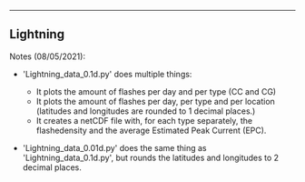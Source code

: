 ------------------
Lightning
------------------

Notes (08/05/2021):

- 'Lightning_data_0.1d.py' does multiple things:

	- It plots the amount of flashes per day and per type (CC and CG)
	- It plots the amount of flashes per day, per type and per location (latitudes and longitudes are rounded to 1 decimal places.)
	- It creates a netCDF file with, for each type separately, the flashedensity and the average Estimated Peak Current (EPC).
	
- 'Lightning_data_0.01d.py' does the same thing as 'Lightning_data_0.1d.py', but rounds the latitudes and longitudes to 2 decimal places.
